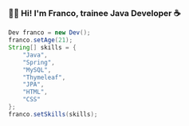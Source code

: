 ### 👋🏼 Hi! I'm Franco, trainee Java Developer ☕

```java
Dev franco = new Dev();
franco.setAge(21);
String[] skills = {
    "Java",
    "Spring",
    "MySQL",
    "Thymeleaf",
    "JPA",
    "HTML",
    "CSS"
};
franco.setSkills(skills);
```
<!---
franmoyano/franmoyano is a ✨ special ✨ repository because its `README.md` (this file) appears on your GitHub profile.
You can click the Preview link to take a look at your changes.
--->
